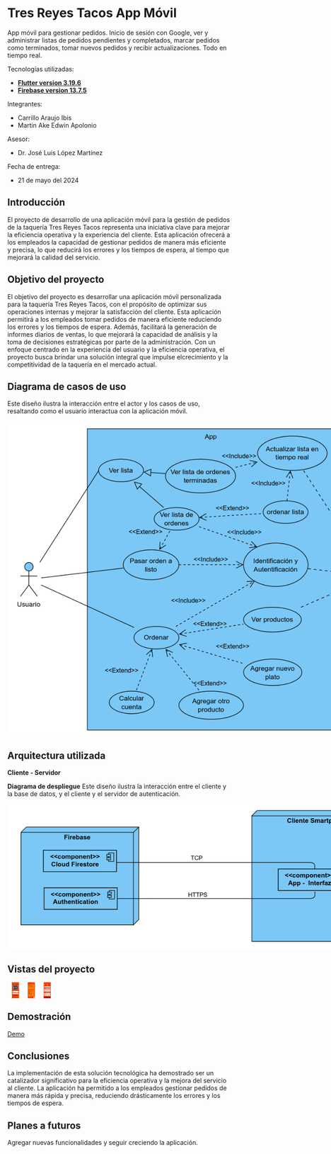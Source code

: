 # Tres Reyes Tacos App Móvil

App móvil para gestionar pedidos. Inicio de sesión con Google, ver y administrar listas de pedidos pendientes y completados, marcar pedidos como terminados, tomar nuevos pedidos y recibir actualizaciones. Todo en tiempo real.

Tecnologías utilizadas:
- [**Flutter version 3.19.6**](https://flutter.dev/)
- [**Firebase version 13.7.5**](https://firebase.google.com/?hl=es-419)

Integrantes:
- Carrillo Araujo Ibis
- Martin Ake Edwin Apolonio

Asesor:
- Dr. José Luis López Martínez

Fecha de entrega:
- 21 de mayo del 2024

## Introducción

El proyecto de desarrollo de una aplicación móvil para la gestión de pedidos de la taquería Tres Reyes Tacos representa una iniciativa clave para mejorar la eficiencia operativa y la experiencia del cliente. Esta aplicación ofrecerá a los empleados la capacidad de gestionar pedidos de manera más eficiente y precisa, lo que reducirá los errores y los tiempos de espera, al tiempo que mejorará la calidad del servicio.


## Objetivo del proyecto

El objetivo del proyecto es desarrollar una aplicación móvil personalizada para la taquería Tres Reyes Tacos, con el propósito de optimizar sus operaciones internas y mejorar la satisfacción del cliente. Esta aplicación permitirá a los empleados tomar pedidos de manera eficiente reduciendo los errores y los tiempos de espera. Además, facilitará la generación de informes diarios de ventas, lo que mejorará la capacidad de análisis y la toma de decisiones estratégicas por parte de la administración. Con un enfoque centrado en la experiencia del usuario y la eficiencia operativa, el proyecto busca brindar una solución integral que impulse elcrecimiento y la competitividad de la taquería en el mercado actual.


## Diagrama de casos de uso

Este diseño ilustra la interacción entre el actor y los casos de uso, resaltando como el usuario interactua con la aplicación móvil.

<div style="width: 55rem">
    <img src="public/diagrama-casos-de-uso.png" alt="Diagrama de casos de uso">
</div>


## Arquitectura utilizada

**Cliente - Servidor**

**Diagrama de despliegue**
Este diseño ilustra la interacción entre el cliente y la base de datos, y el cliente y el servidor de autenticación.
<div style="width: 55rem">
    <img src="/public/diagrama-despliegue.png" alt="Diagrama de casos de uso">
</div>


## Vistas del proyecto

<div style="width: 1rem; display: flex; flex-direction: row;">
  <img src="/public/login.png" alt="login" style="margin: 0 10px;">
  <img src="/public/principal.png" alt="pantalla principal" style="margin: 0 10px;">
  <img src="/public/ordenar.png" alt="pantalla para tomar pedidos" style="margin: 0 10px;">
</div>


## Demostración

[Demo](https://alumnosuady-my.sharepoint.com/:v:/g/personal/a20216875_alumnos_uady_mx/EfIOTgPXl6ZJhq1YXGLCgGYBBSoMZlZJ_E6-VCusfLDL7Q?nav=eyJyZWZlcnJhbEluZm8iOnsicmVmZXJyYWxBcHAiOiJPbmVEcml2ZUZvckJ1c2luZXNzIiwicmVmZXJyYWxBcHBQbGF0Zm9ybSI6IldlYiIsInJlZmVycmFsTW9kZSI6InZpZXciLCJyZWZlcnJhbFZpZXciOiJNeUZpbGVzTGlua0NvcHkifX0&e=GpIaBQ)


## Conclusiones
La implementación de esta solución tecnológica ha demostrado ser un catalizador significativo para la eficiencia operativa y la mejora del servicio al cliente. La aplicación ha permitido a los empleados gestionar pedidos de manera más rápida y precisa, reduciendo drásticamente los errores y los tiempos de espera.


## Planes a futuros
Agregar nuevas funcionalidades y seguir creciendo la aplicación.
